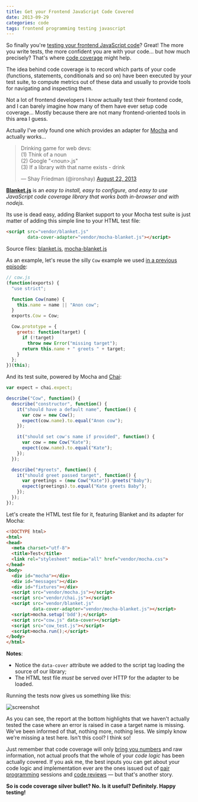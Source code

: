 ```yaml
---
title: Get your Frontend JavaScript Code Covered
date: 2013-09-29
categories: code
tags: frontend programming testing javascript
---
```


So finally you're [testing your frontend JavaScript code]? Great! The more you
write tests, the more confident you are with your code… but how much precisely?
That's where [code coverage](http://en.wikipedia.org/wiki/Code_coverage) might
help.

The idea behind code coverage is to record which parts of your code (functions,
statements, conditionals and so on) have been executed by your test suite, to
compute metrics out of these data and usually to provide tools for navigating
and inspecting them.

Not a lot of frontend developers I know actually test their frontend code, and I
can barely imagine how many of them have ever setup code coverage… Mostly
because there are not many frontend-oriented tools in this area I guess.

Actually I've only found one which provides an adapter for [Mocha] and actually
works…

<blockquote class="twitter-tweet tw-align-center">
  <p>
    Drinking game for web devs: <br>
    (1) Think of a noun<br>
    (2) Google &quot;&lt;noun&gt;.js&quot;<br>
    (3) If a library with that name exists - drink
  </p>
  &mdash; Shay Friedman (@ironshay)
  <a href="https://twitter.com/ironshay/statuses/370525864523743232">August 22, 2013</a>
</blockquote>

**[Blanket.js](http://blanketjs.org/)** is an *easy to install, easy to configure,
and easy to use JavaScript code coverage library that works both in-browser and
with nodejs.*

Its use is dead easy, adding Blanket support to your Mocha test suite is just
matter of adding this simple line to your HTML test file:

```html
<script src="vendor/blanket.js"
        data-cover-adapter="vendor/mocha-blanket.js"></script>
```

Source files: [blanket.js](https://raw.github.com/alex-seville/blanket/master/dist/qunit/blanket.min.js),
              [mocha-blanket.js](https://raw.github.com/alex-seville/blanket/master/src/adapters/mocha-blanket.js)

As an example, let's reuse the silly `Cow` example we used [in a previous episode]:

```js
// cow.js
(function(exports) {
  "use strict";

  function Cow(name) {
    this.name = name || "Anon cow";
  }
  exports.Cow = Cow;

  Cow.prototype = {
    greets: function(target) {
      if (!target)
        throw new Error("missing target");
      return this.name + " greets " + target;
    }
  };
})(this);
```

And its test suite, powered by Mocha and [Chai]:

```js
var expect = chai.expect;

describe("Cow", function() {
  describe("constructor", function() {
    it("should have a default name", function() {
      var cow = new Cow();
      expect(cow.name).to.equal("Anon cow");
    });

    it("should set cow's name if provided", function() {
      var cow = new Cow("Kate");
      expect(cow.name).to.equal("Kate");
    });
  });

  describe("#greets", function() {
    it("should greet passed target", function() {
      var greetings = (new Cow("Kate")).greets("Baby");
      expect(greetings).to.equal("Kate greets Baby");
    });
  });
});
```

Let's create the HTML test file for it, featuring Blanket and its adapter for
Mocha:

```html
<!DOCTYPE html>
<html>
<head>
  <meta charset="utf-8">
  <title>Test</title>
  <link rel="stylesheet" media="all" href="vendor/mocha.css">
</head>
<body>
  <div id="mocha"></div>
  <div id="messages"></div>
  <div id="fixtures"></div>
  <script src="vendor/mocha.js"></script>
  <script src="vendor/chai.js"></script>
  <script src="vendor/blanket.js"
          data-cover-adapter="vendor/mocha-blanket.js"></script>
  <script>mocha.setup('bdd');</script>
  <script src="cow.js" data-cover></script>
  <script src="cow_test.js"></script>
  <script>mocha.run();</script>
</body>
</html>
```

**Notes**:

- Notice the `data-cover` attribute we added to the script tag loading the
  source of our library;
- The HTML test file *must* be served over HTTP for the adapter to be loaded.

Running the tests now gives us something like this:

![screenshot](/static/code/2013/blanket-coverage.png)

As you can see, the report at the bottom highlights that we haven't actually
tested the case where an error is raised in case a target name is missing.
We've been informed of that, nothing more, nothing less. We simply know we're
missing a test here. Isn't this cool? I think so!

Just remember that code coverage will only [bring you numbers] and raw
information, not actual proofs that the whole of your *code logic* has been
actually covered. If you ask me, the best inputs you can get about your code
logic and implementation ever are the ones issued out of [pair programming]
sessions and [code reviews] — but that's another story.

**So is code coverage silver bullet? No. Is it useful? Definitely. Happy testing!**

[Blanket]: http://blanketjs.org/
[Mocha]: http://visionmedia.github.io/mocha/
[Chai]: http://chaijs.com/
[bring you numbers]: http://codebetter.com/karlseguin/2008/12/09/code-coverage-use-it-wisely/
[testing your frontend JavaScript code]: /code/2013/testing-frontend-javascript-code-using-mocha-chai-and-sinon/
[in a previous episode]: /code/2013/testing-frontend-javascript-code-using-mocha-chai-and-sinon/
[code reviews]: http://alexgaynor.net/2013/sep/26/effective-code-review/
[pair programming]: http://www.extremeprogramming.org/rules/pair.html
